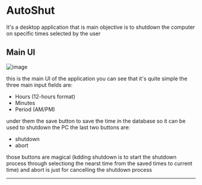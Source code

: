 # AutoShut
It's a desktop application that is main objective is to shutdown the computer on specific times selected by the user
## Main UI
![image](https://github.com/user-attachments/assets/51705214-2d51-4ce8-9e85-51eec1f0cf3f)

this is the main UI of the application you can see that it's quite simple the three main input fields are:
- Hours (12-hours format)
- Minutes
- Period (AM/PM)
  
under them the save button to save the time in the database so it can be used to shutdown the PC
the last two buttons are:
- shutdown
- abort

those buttons are magical (kdding shutdown is to start the shutdown process through selectiong the nearst time from the saved times to current time)
and abort is just for cancelling the shutdown process

--------------------------------------------------------------------------------------------------------------------------------------------------------

